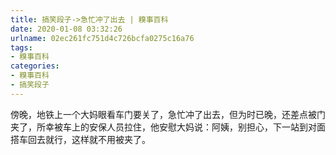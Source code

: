 ```yaml
---
title: 搞笑段子->急忙冲了出去 | 糗事百科
date: 2020-01-08 03:32:26
urlname: 02ec261fc751d4c726bcfa0275c16a76
tags: 
- 糗事百科
categories:
- 糗事百科
- 搞笑段子
---
```

傍晚，地铁上一个大妈眼看车门要关了，急忙冲了出去，但为时已晚，还差点被门夹了，所幸被车上的安保人员拉住，他安慰大妈说：阿姨，别担心，下一站到对面搭车回去就行，这样就不用被夹了。


